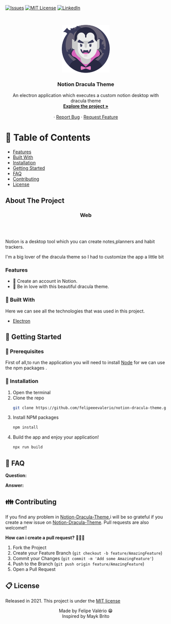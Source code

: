 [![Issues][issues-shield]][issues-url]
[![MIT License][license-shield]][license-url]
[![LinkedIn][linkedin-shield]][linkedin-url]

<br />
<p align="center">
  <a href="https://github.com/felipe-spindola/FoodFy">
    <img src="/assets/dracula.svg" alt="Dracula Icon" width="150" height="150">
  </a>

  <h3 align="center">Notion Dracula Theme</h3>

  <p align="center">
    An electron application which executes a custom notion desktop with dracula theme
    <br />
    <a href="https://github.com/felipeevalerio/notion-dracula-theme"><strong>Explore the project »</strong></a>
    <br />
    <br />
    ·
    <a href="https://github.com/felipeevalerio/notion-dracula-theme/issues">Report Bug</a>
    ·
    <a href="https://github.com/felipeevalerio/notion-dracula-theme/issues">Request Feature</a>
  </p>
</p>

<!-- TABLE OF CONTENTS -->
# :pushpin: Table of Contents

* [Features](#rocket-features)
* [Built With]("#wrench-built-with")
* [Installation](#construction_worker-installation)
* [Getting Started](#runner-getting-started)
* [FAQ](#postbox-faq)
* [Contributing](#tada-contributing)
* [License](#closed_book-license)



<!-- ABOUT THE PROJECT -->
## About The Project
<h3 align="center">Web</h3>
<p align="center">
    <!-- <img src="/public/assets/foodfy.gif" alt="FoodFy"></img> -->
</p>
<br/>
<br/>


<p>Notion is a desktop tool which you can create notes,planners and habit trackers.</p>
<p>I'm a big lover of the dracula theme so I had to customize the app a little bit</p>

### Features

* 🙋 Create an account in Notion.
* 🧛 Be in love with this beautiful dracula theme.

### :wrench: Built With

Here we can see all the technologies that was used in this project.

* [Electron](https://developer.mozilla.org/pt-BR/docs/Web/HTML)

<!-- GETTING STARTED -->
## :runner: Getting Started 

### :construction_worker: Prerequisites 

First of all,to run the application you will need to install [Node](https://getbootstrap.com) for we can use the npm packages .
### :wheel: Installation 

1. Open the terminal 
2. Clone the repo
   ```sh
   git clone https://github.com/felipeeevalerio/notion-dracula-theme.git && cd notion-dracula-theme
   ```
3. Install NPM packages
   ```sh
   npm install
   ```
4. Build the app and enjoy your application!
   ```sh
   npx run build 
   ```

## :postbox: FAQ

**Question:**

**Answer:** 


<!-- CONTRIBUTING -->
## :family: Contributing

If you find any problem in [Notion-Dracula-Theme](https://github.com/felipeevalerio/notion-dracula-theme),i will be so grateful if you create a new issue on [Notion-Dracula-Theme](https://github.com/felipeevalerio/notion-dracula-theme/issues). Pull requests are also welcome!!

**How can i create a pull request?** 🤷🏻‍♂️

1. Fork the Project
2. Create your Feature Branch (`git checkout -b feature/AmazingFeature`)
3. Commit your Changes (`git commit -m 'Add some AmazingFeature'`)
4. Push to the Branch (`git push origin feature/AmazingFeature`)
5. Open a Pull Request


<!-- LICENSE -->
## :clipboard: License

Released in 2021. This project is under the <a href="https://github.com/felipeevalerio/notion-dracula-theme/blob/main/LICENSE">MIT license</a>
<br/>
<p align="center">
    Made by Felipe Valério 😁
    <br/>
    Inspired by Mayk Brito
</p>

<!-- MARKDOWN LINKS & IMAGES -->
<!-- https://www.markdownguide.org/basic-syntax/#reference-style-links -->
[issues-shield]: https://img.shields.io/github/issues/felipeevalerio/notion-dracula-theme
[issues-url]: https://github.com/felipeevalerio/notion-dracula-theme/issues
[license-shield]: https://img.shields.io/github/license/felipeevalerio/notion-dracula-theme
[license-url]: https://github.com/felipeevalerio/notion-dracula-theme/blob/main/LICENSE
[linkedin-shield]: https://img.shields.io/badge/-LinkedIn-black.svg?style=for-the-badge&logo=linkedin&colorB=555
[linkedin-url]: https://linkedin.com/in/felipeevalerio
